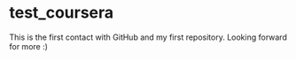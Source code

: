 # test_coursera

This is the first contact with GitHub and my first repository. 
Looking forward for more :)
